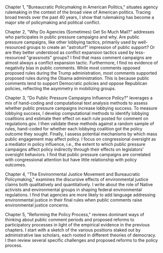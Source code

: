 Chapter 1, "Bureaucratic Policymaking in American Politics," situates agency rulemaking in the context of the broad view of American politics. Tracing broad trends over the past 40 years, I show that rulemaking has become a major site of policymaking and political conflict. 

Chapter 2, "Why Do Agencies (Sometimes) Get So Much Mail?" addresses who participates in public pressure campaigns and why. Are public pressure campaigns, like other lobbying tactics, primarily used by well-resourced groups to create an "astroturf" impression of public support? Or are they better understood as conflict expansion tactics used by less-resourced "grassroots" groups? I find that mass comment campaigns are almost always a conflict expansion tactic. Furthermore, I find no evidence of negativity bias in public comments. While most comments opposed proposed rules during the Trump administration, most comments supported proposed rules during the Obama administration. This is because public comments tend to support Democratic policies and oppose Republican policies, reflecting the asymmetry in mobilizing groups.

<!--**Chapter 3 "Do Public Pressure Campaigns Influence Congressional Oversight?"** examines the effect of public pressure campaigns on whether legislators are more likely to engage in rulemaking. This involves collecting and coding thousands of comments from Members of Congress on proposed rules with and without public pressure campaigns. These data also allow me to assess congressional oversight as a mediator in policy influence, i.e., the extent to which public pressure campaigns affect policy indirectly through their effects on legislators' oversight behaviors.-->

Chapter 3, "Do Public Pressure Campaigns Influence Policy?" leverages a mix of hand-coding and computational text analysis methods to assess whether public pressure campaigns increase lobbying success. To measure lobbying success, I develop computational methods to identify lobbying coalitions and estimate their effect on each rule posted for comment on regulations.gov. I then validate these methods against a random sample of rules, hand-coded for whether each lobbying coalition got the policy outcome they sought. Finally, I assess potential mechanisms by which mass public engagement may affect policy. I focus on congressional oversight as a mediator in policy influence, i.e., the extent to which public pressure campaigns affect policy indirectly through their effects on legislators' oversight behaviors. I find that public pressure campaigns are correlated with congressional attention but have little relationship with policy outcomes. 


Chapter 4, "The Environmental Justice Movement and Bureaucratic Policymaking," examines the discursive effects of environmental justice claims both qualitatively and quantitatively. I write about the role of Native activists and environmental groups in shaping federal environmental regulations. I find that agencies are more likely to add language addressing environmental justice in their final rules when public comments raise environmental justice concerns.

Chapter 5, "Reforming the Policy Process," reviews dominant ways of thinking about public comment periods and proposed reforms to participatory processes in light of the empirical evidence in the previous chapters. I start with a sketch of the various positions staked out by administrative law scholars, each rooted in different theories of democracy. I then review several specific challenges and proposed reforms to the policy process.